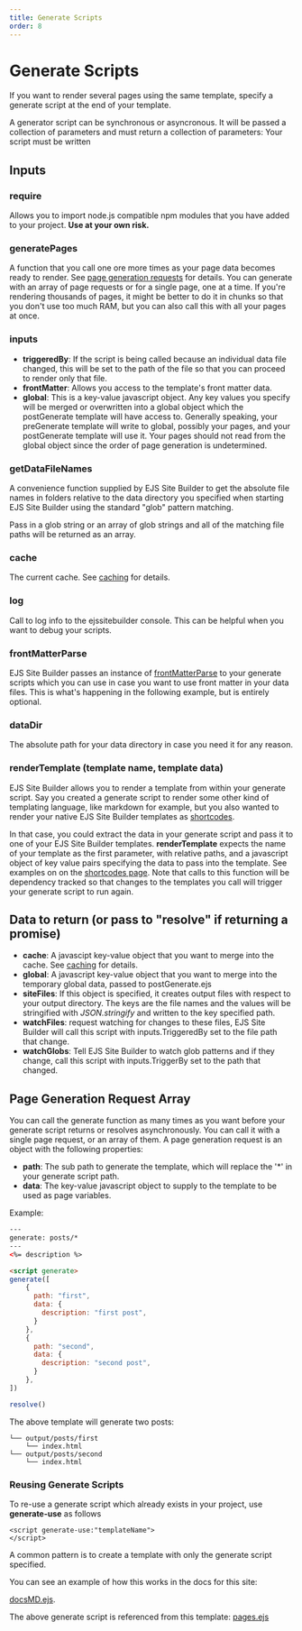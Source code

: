 ```yaml
---
title: Generate Scripts
order: 8
---
```


# Generate Scripts

If you want to render several pages using the same template, specify a generate script at the end of your template.

A generator script can be synchronous or asyncronous. It will be passed a collection of parameters and must return a collection of parameters:
Your script must be written

## Inputs

### require

Allows you to import node.js compatible npm modules that you have added to your project. **Use at your own risk.**

### generatePages

A function that you call one ore more times as your page data becomes ready to render. See [page generation requests](#pageGenerationRequests) for details. You can generate with an array of page requests or for a single page, one at a time. If you're rendering thousands of pages, it might be better to do it in chunks so that you don't use too much RAM, but you can also call this with all your pages at once.

### inputs

- **triggeredBy**: If the script is being called because an individual data file changed, this will be set to the path of the file so that you can proceed to render only that file.
- **frontMatter**: Allows you access to the template's front matter data.
- **global**: This is a key-value javascript object. Any key values you specify will be merged or overwritten into a global object which the postGenerate template will have access to. Generally speaking, your preGenerate template will write to global, possibly your pages, and your postGenerate template will use it. Your pages should not read from the global object since the order of page generation is undetermined.

### getDataFileNames

A convenience function supplied by EJS Site Builder to get the absolute file names in folders relative to the data directory you specified when starting EJS Site Builder using the standard "glob" pattern matching.

Pass in a glob string or an array of glob strings and all of the matching file paths will be returned as an array.

### cache

The current cache. See [caching](/performance/cache/) for details.

### log

Call to log info to the ejssitebuilder console. This can be helpful when you want to debug your scripts.

### frontMatterParse

EJS Site Builder passes an instance of [frontMatterParse](https://github.com/jxson/front-matter) to your generate scripts which you can use in case you want to use front matter in your data files. This is what's happening in the following example, but is entirely optional.

### dataDir

The absolute path for your data directory in case you need it for any reason.

### renderTemplate (template name, template data)

EJS Site Builder allows you to render a template from within your generate script. Say you created a generate script to render some other kind of templating language, like markdown for example, but you also wanted to render your native EJS Site Builder templates as [shortcodes](/guide/shortcodes/).

In that case, you could extract the data in your generate script and pass it to one of your EJS Site Builder templates. **renderTemplate** expects the name of your template as the first parameter, with relative paths, and a javascript object of key value pairs specifying the data to pass into the template. See examples on on the [shortcodes page](/guide/shortcodes/). Note that calls to this function will be dependency tracked so that changes to the templates you call will trigger your generate script to run again.

## Data to return (or pass to "resolve" if returning a promise)

- **cache**: A javascipt key-value object that you want to merge into the cache. See [caching](/performance/cache/) for details.
- **global**: A javascript key-value object that you want to merge into the temporary global data, passed to postGenerate.ejs
- **siteFiles**: If this object is specified, it creates output files with respect to your output directory. The keys are the file names and the values will be stringified with _JSON.stringify_ and written to the key specified path.
- **watchFiles**: request watching for changes to these files, EJS Site Builder will call this script with inputs.TriggeredBy set to the file path that change.
- **watchGlobs**: Tell EJS Site Builder to watch glob patterns and if they change, call this script with inputs.TriggerBy set to the path that changed.

## Page Generation Request Array

You can call the generate function as many times as you want before your generate script returns or resolves asynchronously. You can call it with a single page request, or an array of them. A page generation request is an object with the following properties:

- **path**: The sub path to generate the template, which will replace the '\*' in your generate script path.
- **data**: The key-value javascript object to supply to the template to be used as page variables.

Example:

```html
---
generate: posts/*
---
<%= description %>

<script generate>
generate([
    {
      path: "first",
      data: {
        description: "first post",
      }
    },
    {
      path: "second",
      data: {
        description: "second post",
      }
    },
])

resolve()

```

The above template will generate two posts:

```
└── output/posts/first
    └── index.html
└── output/posts/second
    └── index.html
```

### Reusing Generate Scripts

To re-use a generate script which already exists in your project, use **generate-use** as follows

```
<script generate-use:"templateName">
</script>
```

A common pattern is to create a template with only the generate script specified.

You can see an example of how this works in the docs for this site:

[docsMD.ejs](https://github.com/jaunt/EJS-Site-Builder-Docs/blob/main/ejssitebuilder/templates/generators/docsMD.ejs).

The above generate script is referenced from this template:
[pages.ejs](https://github.com/jaunt/EJS-Site-Builder-Docs/blob/main/ejssitebuilder/templates/pages.ejs)
